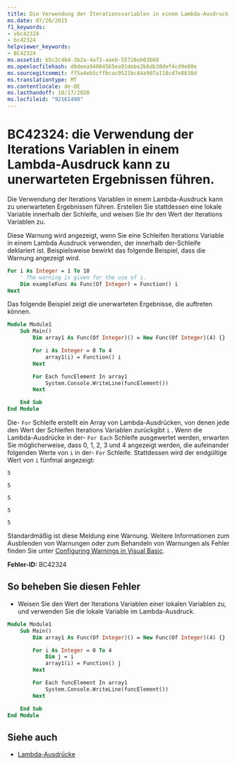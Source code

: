 ```yaml
---
title: Die Verwendung der Iterationsvariablen in einem Lambda-Ausdruck kann zu unerwarteten Ergebnissen führen
ms.date: 07/20/2015
f1_keywords:
- vbc42324
- bc42324
helpviewer_keywords:
- BC42324
ms.assetid: b5c2c4bd-3b2a-4a73-aaeb-55728eb03b68
ms.openlocfilehash: d0deea94084565ea91debe2b6db30def4cd9e00e
ms.sourcegitcommit: ff5a4eb5cffbcac9521bc44a907a118cd7e8638d
ms.translationtype: MT
ms.contentlocale: de-DE
ms.lasthandoff: 10/17/2020
ms.locfileid: "92161490"
---
```

# <a name="bc42324-using-the-iteration-variable-in-a-lambda-expression-may-have-unexpected-results"></a>BC42324: die Verwendung der Iterations Variablen in einem Lambda-Ausdruck kann zu unerwarteten Ergebnissen führen.

Die Verwendung der Iterations Variablen in einem Lambda-Ausdruck kann zu unerwarteten Ergebnissen führen. Erstellen Sie stattdessen eine lokale Variable innerhalb der Schleife, und weisen Sie Ihr den Wert der Iterations Variablen zu.

 Diese Warnung wird angezeigt, wenn Sie eine Schleifen Iterations Variable in einem Lambda Ausdruck verwenden, der innerhalb der-Schleife deklariert ist. Beispielsweise bewirkt das folgende Beispiel, dass die Warnung angezeigt wird.

```vb
For i As Integer = 1 To 10
    ' The warning is given for the use of i.
    Dim exampleFunc As Func(Of Integer) = Function() i
Next
```

 Das folgende Beispiel zeigt die unerwarteten Ergebnisse, die auftreten können.

```vb
Module Module1
    Sub Main()
        Dim array1 As Func(Of Integer)() = New Func(Of Integer)(4) {}

        For i As Integer = 0 To 4
            array1(i) = Function() i
        Next

        For Each funcElement In array1
            System.Console.WriteLine(funcElement())
        Next

    End Sub
End Module
```

 Die- `For` Schleife erstellt ein Array von Lambda-Ausdrücken, von denen jede den Wert der Schleifen Iterations Variablen zurückgibt `i` . Wenn die Lambda-Ausdrücke in der- `For Each` Schleife ausgewertet werden, erwarten Sie möglicherweise, dass 0, 1, 2, 3 und 4 angezeigt werden, die aufeinander folgenden Werte von `i` in der- `For` Schleife. Stattdessen wird der endgültige Wert von `i` fünfmal angezeigt:

 `5`

 `5`

 `5`

 `5`

 `5`

 Standardmäßig ist diese Meldung eine Warnung. Weitere Informationen zum Ausblenden von Warnungen oder zum Behandeln von Warnungen als Fehler finden Sie unter [Configuring Warnings in Visual Basic](/visualstudio/ide/configuring-warnings-in-visual-basic).

 **Fehler-ID:** BC42324

## <a name="to-correct-this-error"></a>So beheben Sie diesen Fehler

- Weisen Sie den Wert der Iterations Variablen einer lokalen Variablen zu, und verwenden Sie die lokale Variable im Lambda-Ausdruck.

```vb
Module Module1
    Sub Main()
        Dim array1 As Func(Of Integer)() = New Func(Of Integer)(4) {}

        For i As Integer = 0 To 4
            Dim j = i
            array1(i) = Function() j
        Next

        For Each funcElement In array1
            System.Console.WriteLine(funcElement())
        Next

    End Sub
End Module
```

## <a name="see-also"></a>Siehe auch

- [Lambda-Ausdrücke](../../programming-guide/language-features/procedures/lambda-expressions.md)
